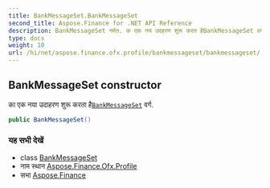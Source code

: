 ```yaml
---
title: BankMessageSet.BankMessageSet
second_title: Aspose.Finance for .NET API Reference
description: BankMessageSet नर्मत. क एक नय उदहरण शुरू करत हैBankMessageSet वर्ग.
type: docs
weight: 10
url: /hi/net/aspose.finance.ofx.profile/bankmessageset/bankmessageset/
---
```

## BankMessageSet constructor

का एक नया उदाहरण शुरू करता है[`BankMessageSet`](../) वर्ग.

```csharp
public BankMessageSet()
```

### यह सभी देखें

* class [BankMessageSet](../)
* नाम स्थान [Aspose.Finance.Ofx.Profile](../../bankmessageset/)
* सभा [Aspose.Finance](../../../)


